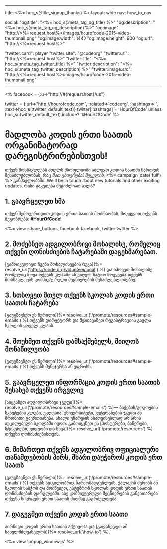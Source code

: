 * * *

title: <%= hoc_s(:title_signup_thanks) %> layout: wide nav: how_to_nav

social: "og:title": "<%= hoc_s(:meta_tag_og_title) %>" "og:description": "<%= hoc_s(:meta_tag_og_description) %>" "og:image": "http://<%=request.host%>/images/hourofcode-2015-video-thumbnail.png" "og:image:width": 1440 "og:image:height": 900 "og:url": "http://<%=request.host%>"

"twitter:card": player "twitter:site": "@codeorg" "twitter:url": "http://<%=request.host%>" "twitter:title": "<%= hoc_s(:meta_tag_twitter_title) %>" "twitter:description": "<%= hoc_s(:meta_tag_twitter_description) %>" "twitter:image:src": "http://<%=request.host%>/images/hourofcode-2015-video-thumbnail.png"

* * *

<% facebook = {:u=>"http://#{request.host}/us"}

twitter = {:url=>"http://hourofcode.com", :related=>'codeorg', :hashtags=>'', :text=>hoc_s(:twitter_default_text)} twitter[:hashtags] = 'HourOfCode' unless hoc_s(:twitter_default_text).include? '#HourOfCode' %>

# მადლობა კოდის ერთი საათის ორგანიზატორად დარეგისტრირებისთვის!

თქვენ მოსწავლეებს მთელს მსოფლიოში აძლევთ კოდის საათში ჩართვის შესაძლებლობას, რაც *მათ ცხოვრებას შეცვლის*, <%= campaign_date('full') %> განმავლობაში. We'll be in touch about new tutorials and other exciting updates. რისი გაკეთება შეგიძლიათ ახლა?

## 1. გაავრცელეთ ხმა

თქვენ შემოუერთდით კოდის ერთი საათის მოძრაობას. მოუყევით თქვენს მეგობრებს: **#HourOfCode**!

<%= view :share_buttons, facebook:facebook, twitter:twitter %>

## 2. მოძებნეთ ადგილობრივი მოხალისე, რომელიც თქვენი ღონისძიების ჩატარებაში დაგეხმარებათ.

[გამოიკვლიეთ ჩვენი მოხალისეების რუკა](%= resolve_url('https://code.org/volunteer/local') %) და იპოვეთ მოხალისე, რომელიც მოვა თქვენს კლასში ან ვიდეო–ჩატით მოუყვება თქვენს მოსწავლეებს კომპიუტერული მეცნიერების შესაძლებლობებზე.

## 3. სთხოვეთ მთელ თქვენს სკოლას კოდის ერთი საათის ჩატარება

[გაუგზავნეთ ეს წერილი](%= resolve_url('/promote/resources#sample-emails') %) თქვენს დირექტორს და შესთავაზეთ რეგისტრაციის გავლა სკოლის ყოველ კლასს.

## 4. მოუხმეთ თქვენს დამსაქმებელს, მიიღოს მონაწილეობა

[გაუგზავნეთ ეს წერილი](%= resolve_url('/promote/resources#sample-emails') %) თქვენს მენეჯერსა ან უფროსს.

## 5. გაავრცელეთ ინფორმაცია კოდის ერთი საათის შესახებ თქვენს ირგვლივ

[აიყვანეთ ადგილობრივი ჯგუფი](%= resolve_url('/promote/resources#sample-emails') %)— ბიჭების/გოგოების სკაუტების კლუბი, ეკლესია, უნივერსიტეტი, ვეტერანების ჯგუფი ან შრომითი გაერთიანება. ახალი უნარების ასათვისებლად არ არის აუცილებელი სკოლაში იყოთ. გამოიყენეთ ეს [პოსტერები, ბანერები, სტიკერები, ვიდეობი და სხვა](%= resolve_url('/promote/resources') %) თქვენი ღონისძიებისთვის.

## 6. მიმართეთ თქვენს ადგილობრივ ოფიციალური თანამდებობის პირს, მხარი დაუჭიროს კოდის ერთ საათს

[გაუგზავნეთ ეს წერილი](%= resolve_url('/promote/resources#sample-emails') %) თქვენს ადგილობრივ წარმომადგენლებს, ქალაქის მერიას ან სკოლის საბჭოს და მოიწვიეთ, ესტუმრონ სკოლას კოდის ერთი საათის ღონისძიების ფარგლებში. ასე კომპიუტერული მეცნიერების განვითარება თქვენს სივრცეში ერთი საათის მიღმაც გაგრძელდება.

## 7. დაგეგმეთ თქვენი კოდის ერთი საათი

აირჩიეთ კოდის ერთი საათის აქტივობა და [გადახედეთ ამ სახელმძღვანელოს](%= resolve_url('/how-to') %).

<%= view 'popup_window.js' %>